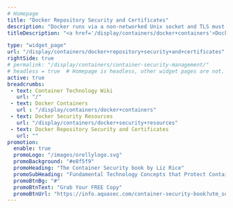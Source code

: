 ```yaml
---
# Homepage
title: "Docker Repository Security and Certificates"
description: "Docker runs via a non-networked Unix socket and TLS must be enabled in order to have the Docker client and the daemon communicate securely over HTTPS. This page gathers resources about how to ensure the traffic between the Docker registry and the Docker daemon is encrypted and a properly authenticated using certificate-based client-server authentication."
titleDescription: "<a href='/display/containers/docker+containers'>Docker</a> runs via a non-networked Unix socket and TLS must be enabled in order to have the Docker client and the daemon communicate securely over HTTPS. This page gathers resources about how to ensure the traffic between the <a href='/display/containers/docker+registries+101'>Docker registry</a> and the Docker daemon is encrypted and a properly authenticated using certificate-based client-server authentication." 

type: "widget_page"
url: "/display/containers/docker+repository+security+and+certificates" 
rightSide: true 
# permalink: "/display/containers/container-security-management/"
# headless = true  # Homepage is headless, other widget pages are not.
active: true
breadcrumbs:
 - text: Container Technology Wiki
   url: "/"
 - text: Docker Containers
   url : "/display/containers/docker+containers"
 - text: Docker Security Resources
   url: "/display/containers/docker+security+resources"
 - text: Docker Repository Security and Certificates
   url: ""
promotion:
  enable: true
  promoLogo: "/images/orellylogo.svg"
  promoBackground: "#e8f5f9"
  promoHeading: "The Container Security book by Liz Rice"
  promoSubHeading: "Fundamental Technology Concepts that Protect Containerized Applications"
  promoBtnBg: "#"
  promoBtnText: "Grab Your FREE Copy"
  promoBtnUrl: "https://info.aquasec.com/container-security-book?utm_source=wiki"
---
```



